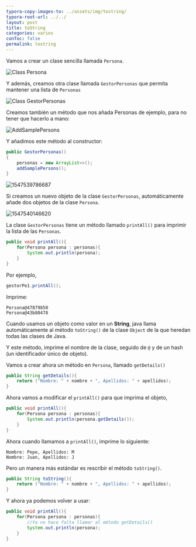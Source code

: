 ```yaml
---
typora-copy-images-to: ../assets/img/tostring/
typora-root-url: ../../
layout: post
title: toString
categories: varios
conToc: false
permalink: tostring
---
```


Vamos a crear un clase sencilla llamada `Persona`.

![Class Persona](/programacion-java/assets/img/tostring/1547712796335.png)

Y además, creamos otra clase llamada `GestorPersonas` que permita mantener una lista de `Personas`

![Class GestorPersonas](/programacion-java/assets/img/tostring//1547713757841.png)

Creamos también un método que nos añada Personas de ejemplo, para no tener que hacerlo a mano:

![AddSamplePersons](/programacion-java/assets/img/tostring//1547713890679.png)

Y añadimos este método al constructor:

```java
public GestorPersonas()
{
    personas = new ArrayList<>();
    addSamplePersons();
}
```



![1547539786687](/programacion-java/assets/img/tostring//1547539786687.png)

Si creamos un nuevo objeto de la clase `GestorPersonas`, automáticamente añade dos objetos de la clase `Persona`.

![1547540146620](/programacion-java/assets/img/tostring//1547540146620.png)

La clase `GestorPersonas` tiene un método llamado `printAll()` para imprimir la lista de las `Personas`.

```java
public void printAll(){
    for(Persona persona : personas){
        System.out.println(persona);
    }
}
```

Por ejemplo,

```java
gestorPe1.printAll();
```
Imprime:
```
Persona@47879850
Persona@43b80478
```

Cuando usamos un objeto como valor en un **String**, java llama automáticamente al método `toString()` de la clase `Object` de la que heredan todas las clases de Java.

Y este método, imprime el nombre de la clase, seguido de `@`  y de un hash (un identificador único de objeto).

Vamos a crear ahora un método en `Persona`, llamado `getDetails()`

```java
public String getDetails(){
    return ("Nombre: " + nombre + ", Apellidos: " + apellidos);
}    
```

Ahora vamos a modificar el `printAll()` para que imprima el objeto,  

```java
public void printAll(){
    for(Persona persona : personas){
        System.out.println(persona.getDetails());
    }
}
```

Ahora cuando llamamos a `printAll()`, imprime lo siguiente:

```
Nombre: Pepe, Apellidos: M
Nombre: Juan, Apellidos: J
```

Pero un manera más estándar es rescribir el método `toString()`. 

```java
public String toString(){
    return ("Nombre: " + nombre + ", Apellidos: " + apellidos);
}    
```

Y ahora ya podemos volver a usar:

```java
public void printAll(){
    for(Persona persona : personas){
        //Ya no hace falta llamar al método getDetails()
        System.out.println(persona);
    }
}
```

